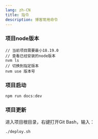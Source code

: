 ```yaml
---
lang: zh-CN
title: 指令
description: 博客常用命令
---
```

### 项目node版本

```
// 当前项目需要最小18.19.0
// 查看已经安装的node版本
nvm ls
// 切换到指定版本
nvm use 版本号
```

### 项目启动

  ```
  npm run docs:dev
  ```

### 项目更新

  进入项目根目录，右键打开Git Bash，输入：

  ```
  ./deploy.sh
  ```

  